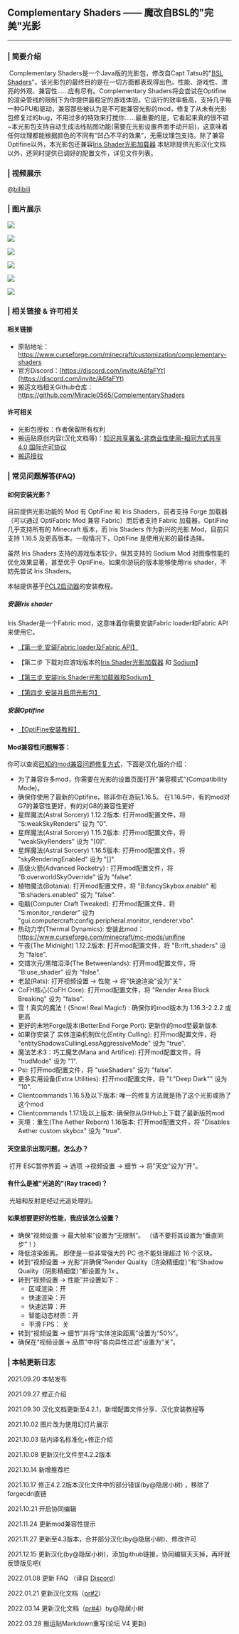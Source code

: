 ## Complementary Shaders —— 魔改自BSL的"完美"光影

------

### | 简要介绍

​		Complementary Shaders是一个Java版的光影包，修改自Capt Tatsu的"[BSL Shaders](https://www.curseforge.com/linkout?remoteUrl=https%253a%252f%252fbitslablab.com%252fbslshaders%252f)"。该光影包的最终目的是在一切方面都表现得出色。性能、游戏性、漂亮的外观、兼容性......应有尽有。Complementary Shaders将会尝试在Optifine的渲染管线的限制下为你提供最稳定的游戏体验。它运行的效率极高，支持几乎每一种GPU和驱动，兼容那些被认为是不可能兼容光影的mod，修复了从未有光影包修复过的bug，不用过多的特效来打搅你......最重要的是，它看起来真的很不错~
​		本光影包支持自动生成法线贴图功能(需要在光影设置界面手动开启)，这意味着任何纹理都能根据颜色的不同有“凹凸不平的效果”，无需纹理包支持。
​		除了兼容Optifine以外，本光影包还兼容[Iris Shader光影加载器](https://www.mcbbs.net/thread-1161271-1-1.html)
​		本帖除提供光影汉化文档以外，还同时提供已调好的配置文件，详见文件列表。

### **|** 视频展示

@[bilibili](https://www.bilibili.com/video/av633010892)

### **|** 图片展示

![](https://attachment.mcbbs.net/data/myattachment/forum/202110/02/165527iesb87kl4qeqqqea.jpg)

![](https://attachment.mcbbs.net/data/myattachment/forum/202109/20/084813ad1pn1jmlxefpi1i.jpg)

![](https://attachment.mcbbs.net/data/myattachment/forum/202109/20/084813xtx2ypgkagkpj1rr.jpg)

![](https://attachment.mcbbs.net/data/myattachment/forum/202109/20/084813s9uurpdrvr944rgr.jpg)

![](https://attachment.mcbbs.net/data/myattachment/forum/202110/02/165525ixg2pvpfkp0mep8x.jpg)

![](https://attachment.mcbbs.net/data/myattachment/forum/202109/20/085421o98j59mw504fwjwg.png)



### **|** 相关链接 & 许可相关

#### 相关链接

- 原贴地址：https://www.curseforge.com/minecraft/customization/complementary-shaders
- 官方Discord：[https://discord.com/invite/A6faFYt](https://discord.com/invite/A6faFYt)
- 搬运文档相关Github仓库：https://github.com/Miracle0565/ComplementaryShaders

#### 许可相关

- 光影包授权：作者保留所有权利
- 搬运贴原创内容(汉化文档等)：[知识共享署名-非商业性使用-相同方式共享 4.0 国际许可协议](https://creativecommons.org/licenses/by-nc-sa/4.0/)
- [搬运授权](https://attachment.mcbbs.net/data/myattachment/forum/202109/20/084813np733a77mwc65jj7.png)

### **|** 常见问题解答(FAQ)

#### 如何安装光影？

目前提供光影功能的 Mod 有 OptiFine 和 Iris Shaders，前者支持 Forge 加载器（可以通过 OptiFabric Mod 兼容 Fabric）而后者支持 Fabric 加载器。OptiFine 几乎支持所有的 Minecraft 版本，而 Iris Shaders 作为新兴的光影 Mod，目前只支持 1.16.5 及更高版本。一般情况下，OptiFine 是使用光影的最佳选择。

虽然 Iris Shaders 支持的游戏版本较少，但其支持的 Sodium Mod 对图像性能的优化效果显著，甚至优于 OptiFine。如果你游玩的版本能够使用Iris shader，不妨先尝试 Iris Shaders。

本帖提供基于[PCL2启动器](https://www.mcbbs.net/thread-719579-1-1.html)的安装教程。

##### 安装Iris shader

Iris Shader是一个Fabric mod，这意味着你需要安装Fabric loader和Fabric API来使用它。

- [【第一步 安装Fabric loader及Fabric API】](https://m1.miaomc.cn/uploads/20220328_119e0146ffd10.png)

- 【第二步 下载对应游戏版本的[Iris Shader光影加载器](https://modrinth.com/mod/iris/versions) 和 [Sodium](https://modrinth.com/mod/sodium/versions)】

- [【第三步 安装Iris Shader光影加载器和Sodium】](https://m1.miaomc.cn/uploads/20220328_a4ca85689228e.png)

- [【第四步 安装并启用光影包】](https://m1.miaomc.cn/uploads/20220328_9fc60ffeb3c45.png)

##### 安装Optifine

- [【OptiFine安装教程】](https://m1.miaomc.cn/uploads/20220328_e477aa2b9d666.png)

#### 	Mod兼容性问题解答：

你可以查阅[已知的mod兼容问题修复方式](https://www.mcbbs.net/plugin.php?id=link_redirect&target=https%3A%2F%2Fjustpaste.it%2F60cgu)，下面是汉化版的介绍：

- 为了兼容许多mod，你需要在光影的设置页面打开"兼容模式"(Compatibility Mode)。
- 确保你使用了最新的Optifine，除非你在游玩1.16.5。 在1.16.5中，有的mod对G7的兼容性更好，有的对G8的兼容性更好
- 星辉魔法(Astral Sorcery) 1.12.2版本: 打开mod配置文件，将 "S:weakSkyRenders" 设为 "0".
- 星辉魔法(Astral Sorcery) 1.15.2版本: 打开mod配置文件，将 "weakSkyRenders" 设为 "[0]".
- 星辉魔法(Astral Sorcery) 1.16.5版本: 打开mod配置文件，将 "skyRenderingEnabled" 设为 "[]".
- 高级火箭(Advanced Rocketry) : 打开mod配置文件，将 "B:overworldSkyOverride" 设为 "false".
- 植物魔法(Botania): 打开mod配置文件，将 "B:fancySkybox.enable" 和 "B:shaders.enabled" 设为 "false".
- 电脑(Computer Craft Tweaked): 打开mod配置文件，将 "S:monitor_renderer" 设为 "gui.computercraft:config.peripheral.monitor_renderer.vbo".
- 热动力学(Thermal Dynamics): 安装此mod：https://www.curseforge.com/minecraft/mc-mods/unifine
- 午夜(The Midnight) 1.12.2版本: 打开mod配置文件，将 "B:rift_shaders" 设为 "false".
- 交错次元/黑暗沼泽(The Betweenlands): 打开mod配置文件，将 "B:use_shader" 设为 "false".
- 老鼠(Rats): 打开视频设置 -> 性能 -> 将"快速渲染"设为"关"
- CoFH核心(CoFH Core): 打开mod配置文件，将 "Render Area Block Breaking" 设为 "false".
- 雪！真实的魔法！(Snow! Real Magic!) : 确保你的mod版本为 1.16.3-2.2.2 或更高
- 更好的末地Forge版本(BetterEnd Forge Port): 更新你的mod至最新版本
- 如果你安装了 实体渲染机制优化(Entity Culling): 打开mod配置文件，将 "entityShadowsCullingLessAggressiveMode" 设为 "true".
- 魔法艺术3：巧工魔艺(Mana and Artifice): 打开mod配置文件，将 "hudMode" 设为 "1".
- Psi: 打开mod配置文件，将 "useShaders" 设为 "false".
- 更多实用设备(Extra Utilities): 打开mod配置文件，将 "I:"Deep Dark"" 设为 "10".
- Clientcommands 1.16.5及以下版本: 唯一的修复方法就是扬了这个光影或扬了这个mod
- Clientcommands 1.17.1及以上版本: 确保你从GitHub上下载了最新版的mod
- 天境：重生(The Aether Reborn) 1.16版本: 打开mod配置文件，将 "Disables Aether custom skybox" 设为 "true".

#### 	天空显示出现问题，怎么办？

​		打开 ESC暂停界面 -> 选项 ->视频设置 -> 细节 -> 将"天空"设为"开"。

#### 	有什么是被"光追的"(Ray traced)？

​		光轴和反射是经过光追处理的。

#### 	如果想要更好的性能，我应该怎么设置？

- 确保“视频设置 -> 最大帧率”设置为“无限制”。 （请不要将其设置为“垂直同步”！）
- 降低渲染距离。 即使是一些非常强大的 PC 也不能处理超过 16 个区块。
- 转到“视频设置 -> 光影”并确保“Render Quality（渲染精细度）”和“Shadow Quality（阴影精细度）”都设置为 1x 。
- 转到“视频设置 -> 性能”并设置如下：
  - 区域渲染：开
  - 快速渲染：开
  - 快速运算：开
  - 智能动态材质：开
  - 平滑 FPS： 关
- 转到“视频设置 -> 细节”并将“实体渲染距离”设置为“50%”。
- 确保在“视频设置-> 品质”中将“各向异性过滤”设置为“关”。

### **|** 本帖更新日志

2021.09.20 本帖发布

2021.09.27 修正介绍

2021.09.30 汉化文档更新至4.2.1，新增配置文件分享、汉化安装教程等

2021.10.02 图片改为使用幻灯片展示

2021.10.03 贴内译名标准化+修正介绍

2021.10.08 更新汉化文件至4.2.2版本

2021.10.14 新增推荐栏

2021.10.17 修正4.2.2版本汉化文件中的部分错误(by@隐居小树) ，移除了forgecdn直链

2021.10.21 开启协同编辑

2021.11.24 更新mod兼容性提示

2021.11.27 更新至4.3版本，合并部分汉化(by@隐居小树)、修改许可

2021.12.15 更新汉化(by@隐居小树)，添加github链接，协同编辑天天掉，再坏就反馈版见吧(

2022.01.08 更新 FAQ （译自 [Discord](https://www.mcbbs.net/plugin.php?id=link_redirect&target=https%3A%2F%2Fdiscord.com%2Fchannels%2F744189556768636941%2F744266952230305803%2F744270916170809425)）

2022.01.21 更新汉化文档（[pr#2](https://github.com/Miracle0565/ComplementaryShaders/pull/2)）

2022.03.14 更新汉化文档（[pr#4](https://github.com/Miracle0565/ComplementaryShaders/pull/4)）by@隐居小树

2022.03.28 搬运贴Markdown重写(论坛 V4 更新)

